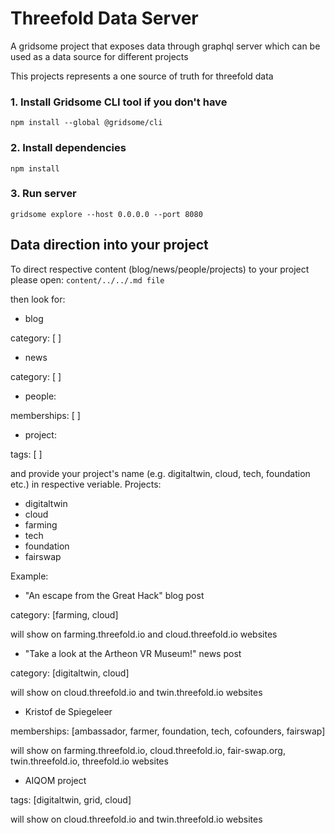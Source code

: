 # Threefold Data Server

A gridsome project that exposes data through graphql server which can be used as a data source
for different projects

This projects represents a one source of truth for threefold data


### 1. Install Gridsome CLI tool if you don't have

`npm install --global @gridsome/cli`

### 2. Install dependencies

`npm install`

### 3. Run server

`gridsome explore --host 0.0.0.0 --port 8080`


## Data direction into your project

To direct respective content (blog/news/people/projects) to your project please open: 
`content/../../.md file`

then look for:

- blog

category: [ ]

- news

category: [ ]

- people:

memberships: [ ]

- project:

tags: [ ]

and provide your project's name (e.g. digitaltwin, cloud, tech, foundation etc.) in respective veriable.
Projects: 
- digitaltwin
- cloud
- farming
- tech
- foundation
- fairswap

Example:

- "An escape from the Great Hack" blog post

category: [farming, cloud]

will show on farming.threefold.io and cloud.threefold.io websites

- "Take a look at the Artheon VR Museum!" news post

category: [digitaltwin, cloud]

will show on cloud.threefold.io and twin.threefold.io websites

- Kristof de Spiegeleer

memberships: [ambassador, farmer, foundation, tech, cofounders, fairswap]

will show on farming.threefold.io, cloud.threefold.io, fair-swap.org, twin.threefold.io, threefold.io websites

- AIQOM project

tags: [digitaltwin, grid, cloud]

will show on cloud.threefold.io and twin.threefold.io websites



